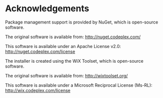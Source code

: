 # Acknowledgements
Package management support is provided by NuGet, which is open-source software.

The original software is available from:
  http://nuget.codeplex.com/

This software is available under an Apache License v2.0:
  http://nuget.codeplex.com/license

The installer is created using the WiX Toolset, which is open-source software.

The original software is available from:
  http://wixtoolset.org/

This software is available under a Microsoft Reciprocal License (Ms-RL):
  http://wix.codeplex.com/license
